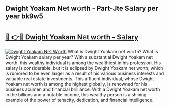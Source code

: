 ## Dwight Yoakam N𝚎t w𝚘rth - Part-Jte S𝚊lary per year bk9w5

# <h2><a href="http://gc2z9gv.nevu.top/?p=Dwight+Yoakam">🔗 👉🔴 Dwight Yoakam N𝚎t w𝚘rth - S𝚊lary</a></h2>

[![Dwight Yoakam N𝚎t W𝚘rth](https://i.imgur.com/Oavwk0R.jpeg)](http://gc2z9gv.nevu.top/?p=Dwight+Yoakam)
What is Dwight Yoakam n𝚎t w𝚘rth? What is Dwight Yoakam s𝚊lary per year?
With a substantial Dwight Yoakam net worth, this wealthy individual is among the wealthiest in his profession. His salary is considerable, but it is eclipsed by Dwight Yoakam net worth, which is rumored to be even larger as a result of his various business interests and valuable real estate investments. This affluent individual, whose Dwight Yoakam net worth is among the highest globally, is renowned for his business acumen and financial brilliance. With a Dwight Yoakam net worth in the billions and a notable income, this wealthy person is a shining example of the power of tenacity, dedication, and financial intelligence.
